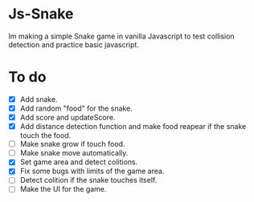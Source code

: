# Js-Snake
Im making a simple Snake game in vanilla Javascript to test collision detection and practice basic javascript.

# To do

- [x] Add snake.
- [x] Add random "food" for the snake.
- [x] Add score and updateScore.
- [x] Add distance detection function and make food reapear if the snake touch the food.
- [ ] Make snake grow if touch food.
- [ ] Make snake move automatically.
- [x] Set game area and detect colitions.
- [x] Fix some bugs with limits of the game area.
- [ ] Detect colition if the snake touches itself.
- [ ] Make the UI for the game.

